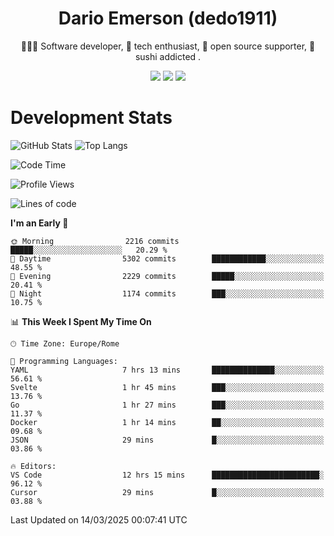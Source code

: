 <div align="center">
  
# Dario Emerson (dedo1911)
👨🏼‍💻 Software developer, 🔧 tech enthusiast, 🙌 open source supporter, 🍣 sushi addicted .

[![](https://img.shields.io/badge/-Linkedin-informational?style=for-the-badge&logo=linkedin&logoColor=white&color=2867B2)](http://linkedin.com/in/dedo1911)
[![](https://img.shields.io/badge/-Telegram-informational?style=for-the-badge&logo=telegram&logoColor=white&color=0088cc)](https://t.me/dedo1911)
[![](https://img.shields.io/badge/-Facebook-informational?style=for-the-badge&logo=facebook&logoColor=white&color=3b5998)](https://fb.com/dedo1911)

</div>

# Development Stats

![GitHub Stats](https://github-readme-stats.vercel.app/api?username=dedo1911&hide=&count_private=true&title_color=84cc16&text_color=ffffff&icon_color=84cc16&bg_color=1c1917&hide_border=true&border_radius=0&show_icons=true)
![Top Langs](https://github-readme-stats.vercel.app/api/top-langs/?username=dedo1911&theme=chartreuse-dark&layout=compact)

<!--START_SECTION:waka-->
![Code Time](http://img.shields.io/badge/Code%20Time-1%2C578%20hrs%2032%20mins-blue)

![Profile Views](http://img.shields.io/badge/Profile%20Views-3-blue)

![Lines of code](https://img.shields.io/badge/From%20Hello%20World%20I%27ve%20Written-3.3%20million%20lines%20of%20code-blue)

**I'm an Early 🐤** 

```text
🌞 Morning                2216 commits        █████░░░░░░░░░░░░░░░░░░░░   20.29 % 
🌆 Daytime                5302 commits        ████████████░░░░░░░░░░░░░   48.55 % 
🌃 Evening                2229 commits        █████░░░░░░░░░░░░░░░░░░░░   20.41 % 
🌙 Night                  1174 commits        ███░░░░░░░░░░░░░░░░░░░░░░   10.75 % 
```


📊 **This Week I Spent My Time On** 

```text
🕑︎ Time Zone: Europe/Rome

💬 Programming Languages: 
YAML                     7 hrs 13 mins       ██████████████░░░░░░░░░░░   56.61 % 
Svelte                   1 hr 45 mins        ███░░░░░░░░░░░░░░░░░░░░░░   13.76 % 
Go                       1 hr 27 mins        ███░░░░░░░░░░░░░░░░░░░░░░   11.37 % 
Docker                   1 hr 14 mins        ██░░░░░░░░░░░░░░░░░░░░░░░   09.68 % 
JSON                     29 mins             █░░░░░░░░░░░░░░░░░░░░░░░░   03.86 % 

🔥 Editors: 
VS Code                  12 hrs 15 mins      ████████████████████████░   96.12 % 
Cursor                   29 mins             █░░░░░░░░░░░░░░░░░░░░░░░░   03.88 % 
```


 Last Updated on 14/03/2025 00:07:41 UTC
<!--END_SECTION:waka-->

<!--
**dedo1911/dedo1911** is a ✨ _special_ ✨ repository because its `README.md` (this file) appears on your GitHub profile.

Here are some ideas to get you started:

- 🔭 I’m currently working on ...
- 🌱 I’m currently learning ...
- 👯 I’m looking to collaborate on ...
- 🤔 I’m looking for help with ...
- 💬 Ask me about ...
- 📫 How to reach me: ...
- 😄 Pronouns: ...
- ⚡ Fun fact: ...
-->
